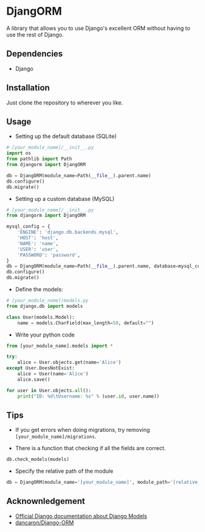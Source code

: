 DjangORM
====
A library that allows you to use Django's excellent ORM without having to use the rest of Django.

Dependencies
----
* Django

Installation
---
Just clone the repository to wherever you like.

Usage
----

* Setting up the default database (SQLite)
```python
# [your_module_name]/__init__.py
import os
from pathlib import Path
from djangorm import DjangORM

db = DjangORM(module_name=Path(__file__).parent.name)
db.configure()
db.migrate()
```

* Setting up a custom database (MySQL)
```python
# [your_module_name]/__init__.py
from djangorm import DjangORM

mysql_config = {
    'ENGINE': 'django.db.backends.mysql',
    'HOST': 'host',
    'NAME': 'name',
    'USER': 'user',
    'PASSWORD': 'password',
}
db = DjangORM(module_name=Path(__file__).parent.name, database=mysql_config)
db.configure()
db.migrate()
```

* Define the models:
```python
# [your_module_name]/models.py
from django.db import models

class User(models.Model):
    name = models.CharField(max_length=50, default="")
```

* Write your python code
```python
from [your_module_name].models import *

try:
    alice = User.objects.get(name='Alice')
except User.DoesNotExist:
    alice = User(name='Alice')
    alice.save()

for user in User.objects.all():
    print("ID: %d\tUsername: %s" % (user.id, user.name))
```

Tips
----
* If you get errors when doing migrations, try removing `[your_module_name]/migrations`.

* There is a function that checking if all the fields are correct.
```python
db.check_models(models)
```

* Specify the relative path of the module
```python
db = DjangORM(module_name='[your_module_name]', module_path='[relative_path]')
```

Acknownledgement
----
* [Official Django documentation about Django Models](https://docs.djangoproject.com/en/2.0/topics/db/models/)
* [dancaron/Django-ORM](https://github.com/dancaron/Django-ORM)
